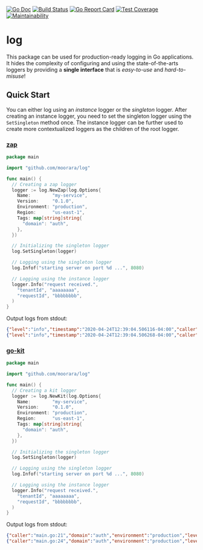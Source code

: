 [![Go Doc][godoc-image]][godoc-url]
[![Build Status][workflow-image]][workflow-url]
[![Go Report Card][goreport-image]][goreport-url]
[![Test Coverage][coverage-image]][coverage-url]
[![Maintainability][maintainability-image]][maintainability-url]

# log

This package can be used for production-ready logging in Go applications.
It hides the complexity of configuring and using the state-of-the-arts loggers
by providing a **single interface** that is _easy-to-use_ and _hard-to-misuse_!

## Quick Start

You can either log using an _instance_ logger or the _singleton_ logger.
After creating an instance logger, you need to set the singleton logger using the `SetSingleton` method once.
The instance logger can be further used to create more contextualized loggers as the children of the root logger.

### [zap](https://github.com/uber-go/zap)

```go
package main

import "github.com/moorara/log"

func main() {
  // Creating a zap logger
  logger := log.NewZap(log.Options{
    Name:        "my-service",
    Version:     "0.1.0",
    Environment: "production",
    Region:      "us-east-1",
    Tags: map[string]string{
      "domain": "auth",
    },
  })

  // Initializing the singleton logger
  log.SetSingleton(logger)

  // Logging using the singleton logger
  log.Infof("starting server on port %d ...", 8080)

  // Logging using the instance logger
  logger.Info("request received.",
    "tenantId", "aaaaaaaa",
    "requestId", "bbbbbbbb",
  )
}
```

Output logs from stdout:

```json
{"level":"info","timestamp":"2020-04-24T12:39:04.506116-04:00","caller":"example/main.go:21","message":"starting server on port 8080 ...","domain":"auth","environment":"production","logger":"my-service","region":"us-east-1","version":"0.1.0"}
{"level":"info","timestamp":"2020-04-24T12:39:04.506268-04:00","caller":"example/main.go:24","message":"request received.","domain":"auth","environment":"production","logger":"my-service","region":"us-east-1","version":"0.1.0","tenantId":"aaaaaaaa","requestId":"bbbbbbbb"}
```

### [go-kit](https://github.com/go-kit/kit/tree/master/log)

```go
package main

import "github.com/moorara/log"

func main() {
  // Creating a kit logger
  logger := log.NewKit(log.Options{
    Name:        "my-service",
    Version:     "0.1.0",
    Environment: "production",
    Region:      "us-east-1",
    Tags: map[string]string{
      "domain": "auth",
    },
  })

  // Initializing the singleton logger
  log.SetSingleton(logger)

  // Logging using the singleton logger
  log.Infof("starting server on port %d ...", 8080)

  // Logging using the instance logger
  logger.Info("request received.",
    "tenantId", "aaaaaaaa",
    "requestId", "bbbbbbbb",
  )
}
```

Output logs from stdout:

```json
{"caller":"main.go:21","domain":"auth","environment":"production","level":"info","logger":"my-service","message":"starting server on port 8080 ...","region":"us-east-1","timestamp":"2020-04-24T12:39:53.05221-04:00","version":"0.1.0"}
{"caller":"main.go:24","domain":"auth","environment":"production","level":"info","logger":"my-service","message":"request received.","region":"us-east-1","requestId":"bbbbbbbb","tenantId":"aaaaaaaa","timestamp":"2020-04-24T12:39:53.052529-04:00","version":"0.1.0"}
```


[godoc-url]: https://pkg.go.dev/github.com/moorara/log
[godoc-image]: https://pkg.go.dev/badge/github.com/moorara/log
[workflow-url]: https://github.com/moorara/log/actions
[workflow-image]: https://github.com/moorara/log/workflows/Main/badge.svg
[goreport-url]: https://goreportcard.com/report/github.com/moorara/log
[goreport-image]: https://goreportcard.com/badge/github.com/moorara/log
[coverage-url]: https://codeclimate.com/github/moorara/log/test_coverage
[coverage-image]: https://api.codeclimate.com/v1/badges/5401f0f63ecbb401202f/test_coverage
[maintainability-url]: https://codeclimate.com/github/moorara/log/maintainability
[maintainability-image]: https://api.codeclimate.com/v1/badges/5401f0f63ecbb401202f/maintainability
